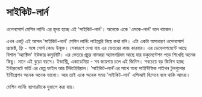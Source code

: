 # সাইকিট-লার্ন

ওপেনসোর্স মেশিন লার্নিং এর হৃদয় হচ্ছে এই 'সাইকিট-লার্ন'। অনেকে একে 'এসকে-লার্ন' বলে থাকেন। 

এখন একটু এই আসল 'সাইকিট-লার্ন' মেশিন লার্নিং লাইব্রেরি নিয়ে কথা বলি। এটা একটা অসাধারণ ওপেনসোর্স প্রজেক্ট, ফ্রি - সঙ্গে সোর্স কোড উন্মুক্ত। সেকারণে দেখা যায় এর ভেতরের কাজ কারবার। এর ডেভেলপমেন্টে আছে বিশাল 'অ্যাক্টিভ' ইউজার কম্যুনিটি। এর ভেতরে প্রচুর নামকরা অ্যালগরিদম আছে যার ডকুমেন্টেশন পড়ে শিখেছি অনেক কিছু। মানে এই বুড়ো বয়সে। ইন্ডাস্ট্রি, একাডেমিয়া - সব জায়গায় চলে এই জিনিস। সবচেয়ে বড় জিনিস হচ্ছে ইন্টারনেটে ভর্তি এর হেল্প ফাইল আর টিউটোরিয়াল। 'সাইকিট-লার্ন'এর সাথে অন্য সাইন্টিফিক পাইথন টুলগুলোর ইন্টিগ্রেশন অনেক অনেক ভালো। আর তাই একে অনেক সময় 'সাইকিট-লার্ন' এপিআই হিসেবে বলে থাকি আমরা।

মেশিন লার্নিং ব্যাপারটাকে দুভাগে করা যায়। 

